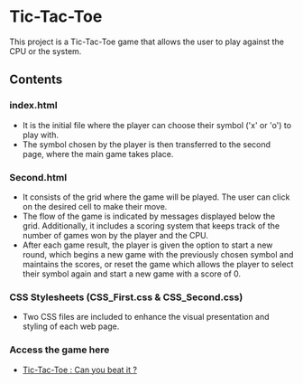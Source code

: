 # Tic-Tac-Toe

This project is a Tic-Tac-Toe game that allows the user to play against the CPU or the system.

## Contents

### index.html

- It is the initial file where the player can choose their symbol ('x' or 'o') to play with.
- The symbol chosen by the player is then transferred to the second page, where the main game takes place.

### Second.html

- It consists of the grid where the game will be played. The user can click on the desired cell to make their move.
- The flow of the game is indicated by messages displayed below the grid. Additionally, it includes a scoring system that keeps track of the number of games won by the player and the CPU.
- After each game result, the player is given the option to start a new round, which begins a new game with the previously chosen symbol and maintains the scores, or reset the game which allows the player to select their symbol again and start a new game with a score of 0.

### CSS Stylesheets (CSS_First.css & CSS_Second.css)

-  Two CSS files are included to enhance the visual presentation and styling of each web page.

### Access the game here 

- [Tic-Tac-Toe : Can you beat it ?](https://anmol2264.github.io/Tic-Tac-Toe/)